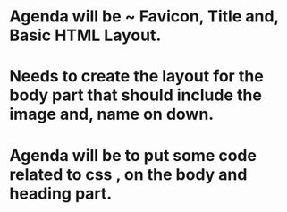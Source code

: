 # Agenda will be ~ Favicon, Title and, Basic HTML Layout.
# Needs to create the layout for the body part that should include the image and, name on down.
# Agenda will be to put some code related to css , on the body and heading part.


